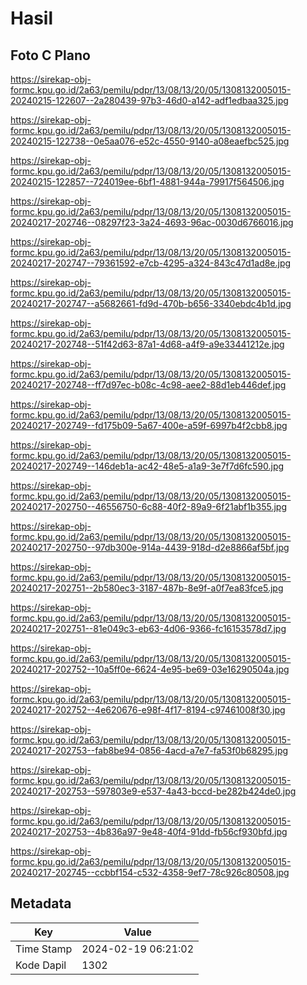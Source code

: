 # Hasil

## Foto C Plano

https://sirekap-obj-formc.kpu.go.id/2a63/pemilu/pdpr/13/08/13/20/05/1308132005015-20240215-122607--2a280439-97b3-46d0-a142-adf1edbaa325.jpg

https://sirekap-obj-formc.kpu.go.id/2a63/pemilu/pdpr/13/08/13/20/05/1308132005015-20240215-122738--0e5aa076-e52c-4550-9140-a08eaefbc525.jpg

https://sirekap-obj-formc.kpu.go.id/2a63/pemilu/pdpr/13/08/13/20/05/1308132005015-20240215-122857--724019ee-6bf1-4881-944a-79917f564506.jpg

https://sirekap-obj-formc.kpu.go.id/2a63/pemilu/pdpr/13/08/13/20/05/1308132005015-20240217-202746--08297f23-3a24-4693-96ac-0030d6766016.jpg

https://sirekap-obj-formc.kpu.go.id/2a63/pemilu/pdpr/13/08/13/20/05/1308132005015-20240217-202747--79361592-e7cb-4295-a324-843c47d1ad8e.jpg

https://sirekap-obj-formc.kpu.go.id/2a63/pemilu/pdpr/13/08/13/20/05/1308132005015-20240217-202747--a5682661-fd9d-470b-b656-3340ebdc4b1d.jpg

https://sirekap-obj-formc.kpu.go.id/2a63/pemilu/pdpr/13/08/13/20/05/1308132005015-20240217-202748--51f42d63-87a1-4d68-a4f9-a9e33441212e.jpg

https://sirekap-obj-formc.kpu.go.id/2a63/pemilu/pdpr/13/08/13/20/05/1308132005015-20240217-202748--ff7d97ec-b08c-4c98-aee2-88d1eb446def.jpg

https://sirekap-obj-formc.kpu.go.id/2a63/pemilu/pdpr/13/08/13/20/05/1308132005015-20240217-202749--fd175b09-5a67-400e-a59f-6997b4f2cbb8.jpg

https://sirekap-obj-formc.kpu.go.id/2a63/pemilu/pdpr/13/08/13/20/05/1308132005015-20240217-202749--146deb1a-ac42-48e5-a1a9-3e7f7d6fc590.jpg

https://sirekap-obj-formc.kpu.go.id/2a63/pemilu/pdpr/13/08/13/20/05/1308132005015-20240217-202750--46556750-6c88-40f2-89a9-6f21abf1b355.jpg

https://sirekap-obj-formc.kpu.go.id/2a63/pemilu/pdpr/13/08/13/20/05/1308132005015-20240217-202750--97db300e-914a-4439-918d-d2e8866af5bf.jpg

https://sirekap-obj-formc.kpu.go.id/2a63/pemilu/pdpr/13/08/13/20/05/1308132005015-20240217-202751--2b580ec3-3187-487b-8e9f-a0f7ea83fce5.jpg

https://sirekap-obj-formc.kpu.go.id/2a63/pemilu/pdpr/13/08/13/20/05/1308132005015-20240217-202751--81e049c3-eb63-4d06-9366-fc16153578d7.jpg

https://sirekap-obj-formc.kpu.go.id/2a63/pemilu/pdpr/13/08/13/20/05/1308132005015-20240217-202752--10a5ff0e-6624-4e95-be69-03e16290504a.jpg

https://sirekap-obj-formc.kpu.go.id/2a63/pemilu/pdpr/13/08/13/20/05/1308132005015-20240217-202752--4e620676-e98f-4f17-8194-c97461008f30.jpg

https://sirekap-obj-formc.kpu.go.id/2a63/pemilu/pdpr/13/08/13/20/05/1308132005015-20240217-202753--fab8be94-0856-4acd-a7e7-fa53f0b68295.jpg

https://sirekap-obj-formc.kpu.go.id/2a63/pemilu/pdpr/13/08/13/20/05/1308132005015-20240217-202753--597803e9-e537-4a43-bccd-be282b424de0.jpg

https://sirekap-obj-formc.kpu.go.id/2a63/pemilu/pdpr/13/08/13/20/05/1308132005015-20240217-202753--4b836a97-9e48-40f4-91dd-fb56cf930bfd.jpg

https://sirekap-obj-formc.kpu.go.id/2a63/pemilu/pdpr/13/08/13/20/05/1308132005015-20240217-202745--ccbbf154-c532-4358-9ef7-78c926c80508.jpg


## Metadata

| Key        | Value               |
| ---------- | ------------------- |
| Time Stamp | 2024-02-19 06:21:02 |
| Kode Dapil | 1302                |



